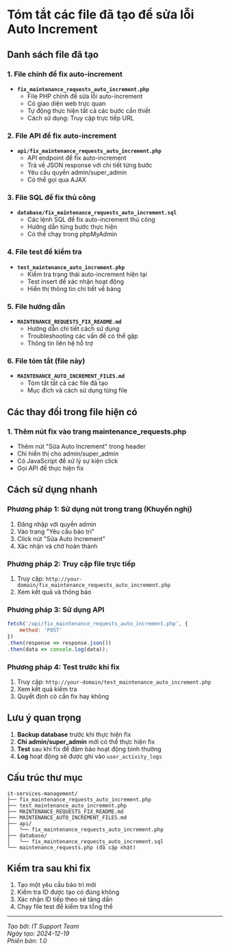 # Tóm tắt các file đã tạo để sửa lỗi Auto Increment

## Danh sách file đã tạo

### 1. File chính để fix auto-increment
- **`fix_maintenance_requests_auto_increment.php`**
  - File PHP chính để sửa lỗi auto-increment
  - Có giao diện web trực quan
  - Tự động thực hiện tất cả các bước cần thiết
  - Cách sử dụng: Truy cập trực tiếp URL

### 2. File API để fix auto-increment
- **`api/fix_maintenance_requests_auto_increment.php`**
  - API endpoint để fix auto-increment
  - Trả về JSON response với chi tiết từng bước
  - Yêu cầu quyền admin/super_admin
  - Có thể gọi qua AJAX

### 3. File SQL để fix thủ công
- **`database/fix_maintenance_requests_auto_increment.sql`**
  - Các lệnh SQL để fix auto-increment thủ công
  - Hướng dẫn từng bước thực hiện
  - Có thể chạy trong phpMyAdmin

### 4. File test để kiểm tra
- **`test_maintenance_auto_increment.php`**
  - Kiểm tra trạng thái auto-increment hiện tại
  - Test insert để xác nhận hoạt động
  - Hiển thị thông tin chi tiết về bảng

### 5. File hướng dẫn
- **`MAINTENANCE_REQUESTS_FIX_README.md`**
  - Hướng dẫn chi tiết cách sử dụng
  - Troubleshooting các vấn đề có thể gặp
  - Thông tin liên hệ hỗ trợ

### 6. File tóm tắt (file này)
- **`MAINTENANCE_AUTO_INCREMENT_FILES.md`**
  - Tóm tắt tất cả các file đã tạo
  - Mục đích và cách sử dụng từng file

## Các thay đổi trong file hiện có

### 1. Thêm nút fix vào trang maintenance_requests.php
- Thêm nút "Sửa Auto Increment" trong header
- Chỉ hiển thị cho admin/super_admin
- Có JavaScript để xử lý sự kiện click
- Gọi API để thực hiện fix

## Cách sử dụng nhanh

### Phương pháp 1: Sử dụng nút trong trang (Khuyến nghị)
1. Đăng nhập với quyền admin
2. Vào trang "Yêu cầu bảo trì"
3. Click nút "Sửa Auto Increment"
4. Xác nhận và chờ hoàn thành

### Phương pháp 2: Truy cập file trực tiếp
1. Truy cập: `http://your-domain/fix_maintenance_requests_auto_increment.php`
2. Xem kết quả và thông báo

### Phương pháp 3: Sử dụng API
```javascript
fetch('/api/fix_maintenance_requests_auto_increment.php', {
    method: 'POST'
})
.then(response => response.json())
.then(data => console.log(data));
```

### Phương pháp 4: Test trước khi fix
1. Truy cập: `http://your-domain/test_maintenance_auto_increment.php`
2. Xem kết quả kiểm tra
3. Quyết định có cần fix hay không

## Lưu ý quan trọng

1. **Backup database** trước khi thực hiện fix
2. **Chỉ admin/super_admin** mới có thể thực hiện fix
3. **Test** sau khi fix để đảm bảo hoạt động bình thường
4. **Log** hoạt động sẽ được ghi vào `user_activity_logs`

## Cấu trúc thư mục

```
it-services-management/
├── fix_maintenance_requests_auto_increment.php
├── test_maintenance_auto_increment.php
├── MAINTENANCE_REQUESTS_FIX_README.md
├── MAINTENANCE_AUTO_INCREMENT_FILES.md
├── api/
│   └── fix_maintenance_requests_auto_increment.php
├── database/
│   └── fix_maintenance_requests_auto_increment.sql
└── maintenance_requests.php (đã cập nhật)
```

## Kiểm tra sau khi fix

1. Tạo một yêu cầu bảo trì mới
2. Kiểm tra ID được tạo có đúng không
3. Xác nhận ID tiếp theo sẽ tăng dần
4. Chạy file test để kiểm tra tổng thể

---
*Tạo bởi: IT Support Team*  
*Ngày tạo: 2024-12-19*  
*Phiên bản: 1.0*
